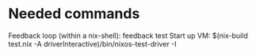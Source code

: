 # Needed commands

Feedback loop (within a nix-shell): feedback test
Start up VM: $(nix-build test.nix -A driverInteractive)/bin/nixos-test-driver -I




